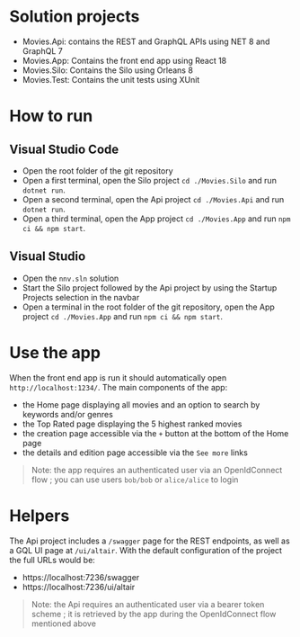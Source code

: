# Solution projects
- Movies.Api: contains the REST and GraphQL APIs using NET 8 and GraphQL 7
- Movies.App: Contains the front end app using React 18
- Movies.Silo: Contains the Silo using Orleans 8
- Movies.Test: Contains the unit tests using XUnit

# How to run
## Visual Studio Code
- Open the root folder of the git repository
- Open a first terminal, open the Silo project `cd ./Movies.Silo` and run `dotnet run`.
- Open a second terminal, open the Api project `cd ./Movies.Api` and run `dotnet run`.
- Open a third terminal, open the App project `cd ./Movies.App` and run `npm ci && npm start`.
## Visual Studio
- Open the `nnv.sln` solution
- Start the Silo project followed by the Api project by using the Startup Projects selection in the navbar
- Open a terminal in the root folder of the git repository, open the App project `cd ./Movies.App` and run `npm ci && npm start`.

# Use the app
When the front end app is run it should automatically open `http://localhost:1234/`.
The main components of the app:
- the Home page displaying all movies and an option to search by keywords and/or genres
- the Top Rated page displaying the 5 highest ranked movies
- the creation page accessible via the `+` button at the bottom of the Home page
- the details and edition page accessible via the `See more` links

> Note: the app requires an authenticated user via an OpenIdConnect flow ; you can use users `bob/bob` or `alice/alice` to login

# Helpers
The Api project includes a `/swagger` page for the REST endpoints, as well as a GQL UI page at `/ui/altair`. With the default configuration of the project the full URLs would be:
- https://localhost:7236/swagger
- https://localhost:7236/ui/altair

> Note: the Api requires an authenticated user via a bearer token scheme ; it is retrieved by the app during the OpenIdConnect flow mentioned above
